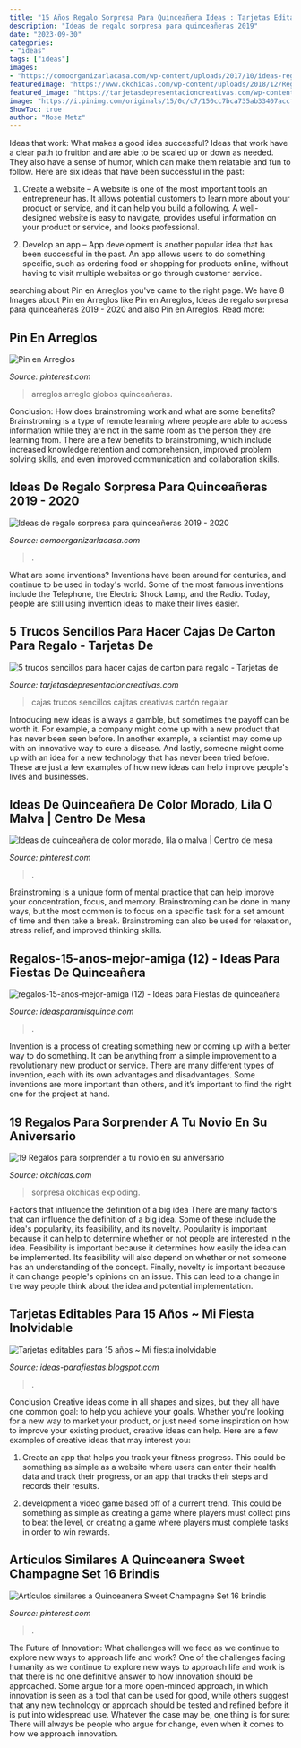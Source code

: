 ```yaml
---
title: "15 Años Regalo Sorpresa Para Quinceañera Ideas : Tarjetas Editables Para 15 Años ~ Mi Fiesta Inolvidable"
description: "Ideas de regalo sorpresa para quinceañeras 2019"
date: "2023-09-30"
categories:
- "ideas"
tags: ["ideas"]
images:
- "https://comoorganizarlacasa.com/wp-content/uploads/2017/10/ideas-regalo-sorpresa-quinceaneras-3.jpg"
featuredImage: "https://www.okchicas.com/wp-content/uploads/2018/12/Regalos-de-aniversario-8-525x700.jpg"
featured_image: "https://tarjetasdepresentacioncreativas.com/wp-content/uploads/2019/08/cajas-de-carton-para-regalo-para-niños.jpg"
image: "https://i.pinimg.com/originals/15/0c/c7/150cc7bca735ab33407accfc9c22a567.png"
ShowToc: true
author: "Mose Metz"
---
```



Ideas that work: What makes a good idea successful?
Ideas that work have a clear path to fruition and are able to be scaled up or down as needed. They also have a sense of humor, which can make them relatable and fun to follow. Here are six ideas that have been successful in the past:
1. Create a website – A website is one of the most important tools an entrepreneur has. It allows potential customers to learn more about your product or service, and it can help you build a following. A well-designed website is easy to navigate, provides useful information on your product or service, and looks professional.

2. Develop an app – App development is another popular idea that has been successful in the past. An app allows users to do something specific, such as ordering food or shopping for products online, without having to visit multiple websites or go through customer service.

	

		
searching about Pin en Arreglos you've came to the right page. We have 8 Images about Pin en Arreglos like Pin en Arreglos, Ideas de regalo sorpresa para quinceañeras 2019 - 2020 and also Pin en Arreglos. Read more:
		
    
## Pin En Arreglos

<img loading=lazy src="https://i.pinimg.com/originals/15/0c/c7/150cc7bca735ab33407accfc9c22a567.png" onerror="this.onerror=null;this.src='https://tse3.mm.bing.net/th?id=OIP.77zVYsKV6ehGRaUdN6eoQwAAAA&amp;pid=15.1';" alt="Pin en Arreglos">

_Source: pinterest.com_

>arreglos arreglo globos quinceañeras. 

	

Conclusion: How does brainstroming work and what are some benefits?
Brainstroming is a type of remote learning where people are able to access information while they are not in the same room as the person they are learning from. There are a few benefits to brainstroming, which include increased knowledge retention and comprehension, improved problem solving skills, and even improved communication and collaboration skills.

    
## Ideas De Regalo Sorpresa Para Quinceañeras 2019 - 2020

<img loading=lazy src="https://comoorganizarlacasa.com/wp-content/uploads/2017/10/ideas-regalo-sorpresa-quinceaneras-3.jpg" onerror="this.onerror=null;this.src='https://tse3.mm.bing.net/th?id=OIP.yMPBXgI_tzR_b99usvDncgHaLH&amp;pid=15.1';" alt="Ideas de regalo sorpresa para quinceañeras 2019 - 2020">

_Source: comoorganizarlacasa.com_

>. 

	

What are some inventions?
Inventions have been around for centuries, and continue to be used in today's world. Some of the most famous inventions include the Telephone, the Electric Shock Lamp, and the Radio. Today, people are still using invention ideas to make their lives easier.

    
## 5 Trucos Sencillos Para Hacer Cajas De Carton Para Regalo - Tarjetas De

<img loading=lazy src="https://tarjetasdepresentacioncreativas.com/wp-content/uploads/2019/08/cajas-de-carton-para-regalo-para-niños.jpg" onerror="this.onerror=null;this.src='https://tse3.mm.bing.net/th?id=OIP.1UCu7XnsPbD-0Wow-sTH5gAAAA&amp;pid=15.1';" alt="5 trucos sencillos para hacer cajas de carton para regalo - Tarjetas de">

_Source: tarjetasdepresentacioncreativas.com_

>cajas trucos sencillos cajitas creativas cartón regalar. 

	

Introducing new ideas is always a gamble, but sometimes the payoff can be worth it. For example, a company might come up with a new product that has never been seen before. In another example, a scientist may come up with an innovative way to cure a disease. And lastly, someone might come up with an idea for a new technology that has never been tried before. These are just a few examples of how new ideas can help improve people's lives and businesses.

    
## Ideas De Quinceañera De Color Morado, Lila O Malva | Centro De Mesa

<img loading=lazy src="https://i.pinimg.com/736x/e6/dc/c8/e6dcc85a614fa0eb72a3803088c6a1c6.jpg" onerror="this.onerror=null;this.src='https://tse4.mm.bing.net/th?id=OIP.dIKxlqAVCdlemTgnHNGuVQAAAA&amp;pid=15.1';" alt="Ideas de quinceañera de color morado, lila o malva | Centro de mesa">

_Source: pinterest.com_

>. 

	

Brainstroming is a unique form of mental practice that can help improve your concentration, focus, and memory. Brainstroming can be done in many ways, but the most common is to focus on a specific task for a set amount of time and then take a break. Brainstroming can also be used for relaxation, stress relief, and improved thinking skills.

    
## Regalos-15-anos-mejor-amiga (12) - Ideas Para Fiestas De Quinceañera

<img loading=lazy src="https://ideasparamisquince.com/wp-content/uploads/2017/07/regalos-15-anos-mejor-amiga-12.jpg" onerror="this.onerror=null;this.src='https://tse4.mm.bing.net/th?id=OIP.OWfwYnDufZEDUlsl_VLbkQHaHa&amp;pid=15.1';" alt="regalos-15-anos-mejor-amiga (12) - Ideas para Fiestas de quinceañera">

_Source: ideasparamisquince.com_

>. 

	

Invention is a process of creating something new or coming up with a better way to do something. It can be anything from a simple improvement to a revolutionary new product or service. There are many different types of invention, each with its own advantages and disadvantages. Some inventions are more important than others, and it’s important to find the right one for the project at hand.

    
## 19 Regalos Para Sorprender A Tu Novio En Su Aniversario

<img loading=lazy src="https://www.okchicas.com/wp-content/uploads/2018/12/Regalos-de-aniversario-8-525x700.jpg" onerror="this.onerror=null;this.src='https://tse3.mm.bing.net/th?id=OIP.33P9Ny8kZJzis5wV3xYFNAHaJ4&amp;pid=15.1';" alt="19 Regalos para sorprender a tu novio en su aniversario">

_Source: okchicas.com_

>sorpresa okchicas exploding. 

	

Factors that influence the definition of a big idea
There are many factors that can influence the definition of a big idea. Some of these include the idea's popularity, its feasibility, and its novelty. Popularity is important because it can help to determine whether or not people are interested in the idea. Feasibility is important because it determines how easily the idea can be implemented. Its feasibility will also depend on whether or not someone has an understanding of the concept. Finally, novelty is important because it can change people's opinions on an issue. This can lead to a change in the way people think about the idea and potential implementation.

    
## Tarjetas Editables Para 15 Años ~ Mi Fiesta Inolvidable

<img loading=lazy src="http://4.bp.blogspot.com/--kSPKw28dBk/U9ZjKyEaFVI/AAAAAAAALxk/pHLQkESqYxs/s1600/c.jpg" onerror="this.onerror=null;this.src='https://tse2.mm.bing.net/th?id=OIP.yxoC0vPAVPDOjW8OM22y1gHaE7&amp;pid=15.1';" alt="Tarjetas editables para 15 años ~ Mi fiesta inolvidable">

_Source: ideas-parafiestas.blogspot.com_

>. 

	

Conclusion
Creative ideas come in all shapes and sizes, but they all have one common goal: to help you achieve your goals. Whether you're looking for a new way to market your product, or just need some inspiration on how to improve your existing product, creative ideas can help. Here are a few examples of creative ideas that may interest you: 
1. Create an app that helps you track your fitness progress. This could be something as simple as a website where users can enter their health data and track their progress, or an app that tracks their steps and records their results.

2. development a video game based off of a current trend. This could be something as simple as creating a game where players must collect pins to beat the level, or creating a game where players must complete tasks in order to win rewards.


    
## Artículos Similares A Quinceanera Sweet Champagne Set 16 Brindis

<img loading=lazy src="https://i.pinimg.com/736x/58/15/f9/5815f96d4a246205d3f10d9d5ed697f7.jpg" onerror="this.onerror=null;this.src='https://tse3.mm.bing.net/th?id=OIP.NawQyebgUtPAaboMoz6x1QHaLe&amp;pid=15.1';" alt="Artículos similares a Quinceanera Sweet Champagne Set 16 brindis">

_Source: pinterest.com_

>. 

	

The Future of Innovation: What challenges will we face as we continue to explore new ways to approach life and work?
One of the challenges facing humanity as we continue to explore new ways to approach life and work is that there is no one definitive answer to how innovation should be approached. Some argue for a more open-minded approach, in which innovation is seen as a tool that can be used for good, while others suggest that any new technology or approach should be tested and refined before it is put into widespread use. Whatever the case may be, one thing is for sure: There will always be people who argue for change, even when it comes to how we approach innovation.

